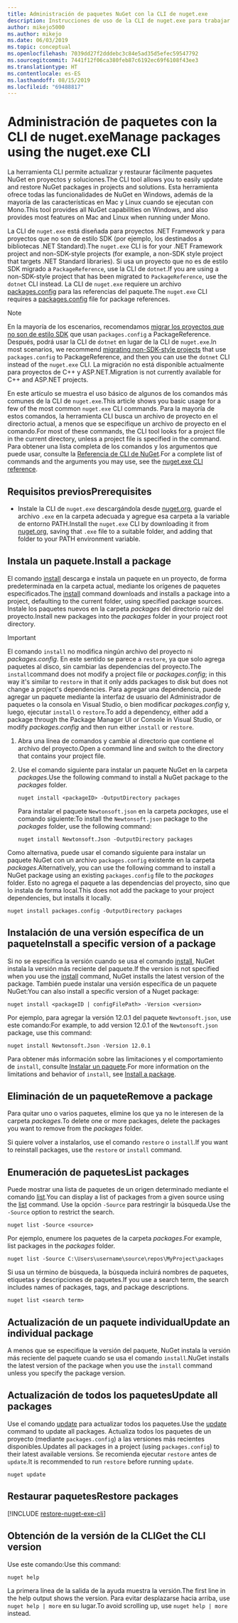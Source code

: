 ```yaml
---
title: Administración de paquetes NuGet con la CLI de nuget.exe
description: Instrucciones de uso de la CLI de nuget.exe para trabajar con paquetes NuGet.
author: mikejo5000
ms.author: mikejo
ms.date: 06/03/2019
ms.topic: conceptual
ms.openlocfilehash: 7039dd27f2dddebc3c84e5ad35d5efec59547792
ms.sourcegitcommit: 7441f12f06ca380feb87c6192ec69f6108f43ee3
ms.translationtype: HT
ms.contentlocale: es-ES
ms.lasthandoff: 08/15/2019
ms.locfileid: "69488817"
---
```

# <a name="manage-packages-using-the-nugetexe-cli"></a><span data-ttu-id="c294f-103">Administración de paquetes con la CLI de nuget.exe</span><span class="sxs-lookup"><span data-stu-id="c294f-103">Manage packages using the nuget.exe CLI</span></span>

<span data-ttu-id="c294f-104">La herramienta CLI permite actualizar y restaurar fácilmente paquetes NuGet en proyectos y soluciones.</span><span class="sxs-lookup"><span data-stu-id="c294f-104">The CLI tool allows you to easily update and restore NuGet packages in projects and solutions.</span></span> <span data-ttu-id="c294f-105">Esta herramienta ofrece todas las funcionalidades de NuGet en Windows, además de la mayoría de las características en Mac y Linux cuando se ejecutan con Mono.</span><span class="sxs-lookup"><span data-stu-id="c294f-105">This tool provides all NuGet capabilities on Windows, and also provides most features on Mac and Linux when running under Mono.</span></span>

<span data-ttu-id="c294f-106">La CLI de `nuget.exe` está diseñada para proyectos .NET Framework y para proyectos que no son de estilo SDK (por ejemplo, los destinados a bibliotecas .NET Standard).</span><span class="sxs-lookup"><span data-stu-id="c294f-106">The `nuget.exe` CLI is for your .NET Framework project and non-SDK-style projects (for example, a non-SDK style project that targets .NET Standard libraries).</span></span> <span data-ttu-id="c294f-107">Si usa un proyecto que no es de estilo SDK migrado a `PackageReference`, use la CLI de `dotnet`.</span><span class="sxs-lookup"><span data-stu-id="c294f-107">If you are using a non-SDK-style project that has been migrated to `PackageReference`, use the `dotnet` CLI instead.</span></span> <span data-ttu-id="c294f-108">La CLI de `nuget.exe` requiere un archivo [packages.config](../reference/packages-config.md) para las referencias del paquete.</span><span class="sxs-lookup"><span data-stu-id="c294f-108">The `nuget.exe` CLI requires a [packages.config](../reference/packages-config.md) file for package references.</span></span>

> [!NOTE]
> <span data-ttu-id="c294f-109">En la mayoría de los escenarios, recomendamos [migrar los proyectos que no son de estilo SDK](../consume-packages/migrate-packages-config-to-package-reference.md) que usan `packages.config` a PackageReference. Después, podrá usar la CLI de `dotnet` en lugar de la CLI de `nuget.exe`.</span><span class="sxs-lookup"><span data-stu-id="c294f-109">In most scenarios, we recommend [migrating non-SDK-style projects](../consume-packages/migrate-packages-config-to-package-reference.md) that use `packages.config` to PackageReference, and then you can use the `dotnet` CLI instead of the `nuget.exe` CLI.</span></span> <span data-ttu-id="c294f-110">La migración no está disponible actualmente para proyectos de C++ y ASP.NET.</span><span class="sxs-lookup"><span data-stu-id="c294f-110">Migration is not currently available for C++ and ASP.NET projects.</span></span>

<span data-ttu-id="c294f-111">En este artículo se muestra el uso básico de algunos de los comandos más comunes de la CLI de `nuget.exe`.</span><span class="sxs-lookup"><span data-stu-id="c294f-111">This article shows you basic usage for a few of the most common `nuget.exe` CLI commands.</span></span> <span data-ttu-id="c294f-112">Para la mayoría de estos comandos, la herramienta CLI busca un archivo de proyecto en el directorio actual, a menos que se especifique un archivo de proyecto en el comando.</span><span class="sxs-lookup"><span data-stu-id="c294f-112">For most of these commands, the CLI tool looks for a project file in the current directory, unless a project file is specified in the command.</span></span> <span data-ttu-id="c294f-113">Para obtener una lista completa de los comandos y los argumentos que puede usar, consulte la [Referencia de CLI de NuGet](../reference/nuget-exe-cli-reference.md).</span><span class="sxs-lookup"><span data-stu-id="c294f-113">For a complete list of commands and the arguments you may use, see the [nuget.exe CLI reference](../reference/nuget-exe-cli-reference.md).</span></span>

## <a name="prerequisites"></a><span data-ttu-id="c294f-114">Requisitos previos</span><span class="sxs-lookup"><span data-stu-id="c294f-114">Prerequisites</span></span>

- <span data-ttu-id="c294f-115">Instale la CLI de `nuget.exe` descargándola desde [nuget.org](https://dist.nuget.org/win-x86-commandline/latest/nuget.exe), guarde el archivo `.exe` en la carpeta adecuada y agregue esa carpeta a la variable de entorno PATH.</span><span class="sxs-lookup"><span data-stu-id="c294f-115">Install the `nuget.exe` CLI by downloading it from [nuget.org](https://dist.nuget.org/win-x86-commandline/latest/nuget.exe), saving that `.exe` file to a suitable folder, and adding that folder to your PATH environment variable.</span></span>

## <a name="install-a-package"></a><span data-ttu-id="c294f-116">Instala un paquete.</span><span class="sxs-lookup"><span data-stu-id="c294f-116">Install a package</span></span>

<span data-ttu-id="c294f-117">El comando [install](../reference/cli-reference/cli-ref-install.md) descarga e instala un paquete en un proyecto, de forma predeterminada en la carpeta actual, mediante los orígenes de paquetes especificados.</span><span class="sxs-lookup"><span data-stu-id="c294f-117">The [install](../reference/cli-reference/cli-ref-install.md) command downloads and installs a package into a project, defaulting to the current folder, using specified package sources.</span></span> <span data-ttu-id="c294f-118">Instale los paquetes nuevos en la carpeta *packages* del directorio raíz del proyecto.</span><span class="sxs-lookup"><span data-stu-id="c294f-118">Install new packages into the *packages* folder in your project root directory.</span></span>

> [!IMPORTANT]
> <span data-ttu-id="c294f-119">El comando `install` no modifica ningún archivo del proyecto ni *packages.config*. En este sentido se parece a `restore`, ya que solo agrega paquetes al disco, sin cambiar las dependencias del proyecto.</span><span class="sxs-lookup"><span data-stu-id="c294f-119">The `install`command does not modify a project file or *packages.config*; in this way it's similar to `restore` in that it only adds packages to disk but does not change a project's dependencies.</span></span> <span data-ttu-id="c294f-120">Para agregar una dependencia, puede agregar un paquete mediante la interfaz de usuario del Administrador de paquetes o la consola en Visual Studio, o bien modificar *packages.config* y, luego, ejecutar `install` o `restore`.</span><span class="sxs-lookup"><span data-stu-id="c294f-120">To add a dependency, either add a package through the Package Manager UI or Console in Visual Studio, or modify *packages.config* and then run either `install` or `restore`.</span></span>

1. <span data-ttu-id="c294f-121">Abra una línea de comandos y cambie al directorio que contiene el archivo del proyecto.</span><span class="sxs-lookup"><span data-stu-id="c294f-121">Open a command line and switch to the directory that contains your project file.</span></span>

2. <span data-ttu-id="c294f-122">Use el comando siguiente para instalar un paquete NuGet en la carpeta *packages*.</span><span class="sxs-lookup"><span data-stu-id="c294f-122">Use the following command to install a NuGet package to the *packages* folder.</span></span>

    ```cli
    nuget install <packageID> -OutputDirectory packages
    ```

    <span data-ttu-id="c294f-123">Para instalar el paquete `Newtonsoft.json` en la carpeta *packages*, use el comando siguiente:</span><span class="sxs-lookup"><span data-stu-id="c294f-123">To install the `Newtonsoft.json` package to the *packages* folder, use the following command:</span></span>

    ```cli
    nuget install Newtonsoft.Json -OutputDirectory packages
    ```

<span data-ttu-id="c294f-124">Como alternativa, puede usar el comando siguiente para instalar un paquete NuGet con un archivo `packages.config` existente en la carpeta *packages*.</span><span class="sxs-lookup"><span data-stu-id="c294f-124">Alternatively, you can use the following command to install a NuGet package using an existing `packages.config` file to the *packages* folder.</span></span> <span data-ttu-id="c294f-125">Esto no agrega el paquete a las dependencias del proyecto, sino que lo instala de forma local.</span><span class="sxs-lookup"><span data-stu-id="c294f-125">This does not add the package to your project dependencies, but installs it locally.</span></span>

```cli
nuget install packages.config -OutputDirectory packages
```

## <a name="install-a-specific-version-of-a-package"></a><span data-ttu-id="c294f-126">Instalación de una versión específica de un paquete</span><span class="sxs-lookup"><span data-stu-id="c294f-126">Install a specific version of a package</span></span>

<span data-ttu-id="c294f-127">Si no se especifica la versión cuando se usa el comando [install](../reference/cli-reference/cli-ref-install.md), NuGet instala la versión más reciente del paquete.</span><span class="sxs-lookup"><span data-stu-id="c294f-127">If the version is not specified when you use the [install](../reference/cli-reference/cli-ref-install.md) command, NuGet installs the latest version of the package.</span></span> <span data-ttu-id="c294f-128">También puede instalar una versión específica de un paquete NuGet:</span><span class="sxs-lookup"><span data-stu-id="c294f-128">You can also install a specific version of a Nuget package:</span></span>

```cli
nuget install <packageID | configFilePath> -Version <version>
```

<span data-ttu-id="c294f-129">Por ejemplo, para agregar la versión 12.0.1 del paquete `Newtonsoft.json`, use este comando:</span><span class="sxs-lookup"><span data-stu-id="c294f-129">For example, to add version 12.0.1 of the `Newtonsoft.json` package, use this command:</span></span>

```cli
nuget install Newtonsoft.Json -Version 12.0.1
```

<span data-ttu-id="c294f-130">Para obtener más información sobre las limitaciones y el comportamiento de `install`, consulte [Instalar un paquete](#install-a-package).</span><span class="sxs-lookup"><span data-stu-id="c294f-130">For more information on the limitations and behavior of `install`, see [Install a package](#install-a-package).</span></span>

## <a name="remove-a-package"></a><span data-ttu-id="c294f-131">Eliminación de un paquete</span><span class="sxs-lookup"><span data-stu-id="c294f-131">Remove a package</span></span>

<span data-ttu-id="c294f-132">Para quitar uno o varios paquetes, elimine los que ya no le interesen de la carpeta *packages*.</span><span class="sxs-lookup"><span data-stu-id="c294f-132">To delete one or more packages, delete the packages you want to remove from the *packages* folder.</span></span>

<span data-ttu-id="c294f-133">Si quiere volver a instalarlos, use el comando `restore` o `install`.</span><span class="sxs-lookup"><span data-stu-id="c294f-133">If you want to reinstall packages, use the `restore` or `install` command.</span></span>

## <a name="list-packages"></a><span data-ttu-id="c294f-134">Enumeración de paquetes</span><span class="sxs-lookup"><span data-stu-id="c294f-134">List packages</span></span>

<span data-ttu-id="c294f-135">Puede mostrar una lista de paquetes de un origen determinado mediante el comando [list](../reference/cli-reference/cli-ref-list.md).</span><span class="sxs-lookup"><span data-stu-id="c294f-135">You can display a list of packages from a given source using the [list](../reference/cli-reference/cli-ref-list.md) command.</span></span> <span data-ttu-id="c294f-136">Use la opción `-Source` para restringir la búsqueda.</span><span class="sxs-lookup"><span data-stu-id="c294f-136">Use the `-Source` option to restrict the search.</span></span>

```cli
nuget list -Source <source>
```

<span data-ttu-id="c294f-137">Por ejemplo, enumere los paquetes de la carpeta *packages*.</span><span class="sxs-lookup"><span data-stu-id="c294f-137">For example, list packages in the *packages* folder.</span></span>

```cli
nuget list -Source C:\Users\username\source\repos\MyProject\packages
```

<span data-ttu-id="c294f-138">Si usa un término de búsqueda, la búsqueda incluirá nombres de paquetes, etiquetas y descripciones de paquetes.</span><span class="sxs-lookup"><span data-stu-id="c294f-138">If you use a search term, the search includes names of packages, tags, and package descriptions.</span></span>

```cli
nuget list <search term>
```

## <a name="update-an-individual-package"></a><span data-ttu-id="c294f-139">Actualización de un paquete individual</span><span class="sxs-lookup"><span data-stu-id="c294f-139">Update an individual package</span></span>

<span data-ttu-id="c294f-140">A menos que se especifique la versión del paquete, NuGet instala la versión más reciente del paquete cuando se usa el comando `install`.</span><span class="sxs-lookup"><span data-stu-id="c294f-140">NuGet installs the latest version of the package when you use the `install` command unless you specify the package version.</span></span>

## <a name="update-all-packages"></a><span data-ttu-id="c294f-141">Actualización de todos los paquetes</span><span class="sxs-lookup"><span data-stu-id="c294f-141">Update all packages</span></span>

<span data-ttu-id="c294f-142">Use el comando [update](../reference/cli-reference/cli-ref-update.md) para actualizar todos los paquetes.</span><span class="sxs-lookup"><span data-stu-id="c294f-142">Use the [update](../reference/cli-reference/cli-ref-update.md) command to update all packages.</span></span> <span data-ttu-id="c294f-143">Actualiza todos los paquetes de un proyecto (mediante `packages.config`) a las versiones más recientes disponibles.</span><span class="sxs-lookup"><span data-stu-id="c294f-143">Updates all packages in a project (using `packages.config`) to their latest available versions.</span></span> <span data-ttu-id="c294f-144">Se recomienda ejecutar `restore` antes de `update`.</span><span class="sxs-lookup"><span data-stu-id="c294f-144">It is recommended to run `restore` before running `update`.</span></span>

```cli
nuget update
```

## <a name="restore-packages"></a><span data-ttu-id="c294f-145">Restaurar paquetes</span><span class="sxs-lookup"><span data-stu-id="c294f-145">Restore packages</span></span>

[!INCLUDE [restore-nuget-exe-cli](includes/restore-nuget-exe-cli.md)]

## <a name="get-the-cli-version"></a><span data-ttu-id="c294f-146">Obtención de la versión de la CLI</span><span class="sxs-lookup"><span data-stu-id="c294f-146">Get the CLI version</span></span>

<span data-ttu-id="c294f-147">Use este comando:</span><span class="sxs-lookup"><span data-stu-id="c294f-147">Use this command:</span></span>

```cli
nuget help
```

<span data-ttu-id="c294f-148">La primera línea de la salida de la ayuda muestra la versión.</span><span class="sxs-lookup"><span data-stu-id="c294f-148">The first line in the help output shows the version.</span></span> <span data-ttu-id="c294f-149">Para evitar desplazarse hacia arriba, use `nuget help | more` en su lugar.</span><span class="sxs-lookup"><span data-stu-id="c294f-149">To avoid scrolling up, use `nuget help | more` instead.</span></span>
